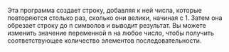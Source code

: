 Эта программа создает строку, добавляя к ней числа, которые повторяются столько раз, сколько они велики, начиная с 1. Затем она обрезает строку до 
n символов и выводит результат. Вы можете изменить значение переменной n на любое число, чтобы получить соответствующее количество элементов последовательности.

